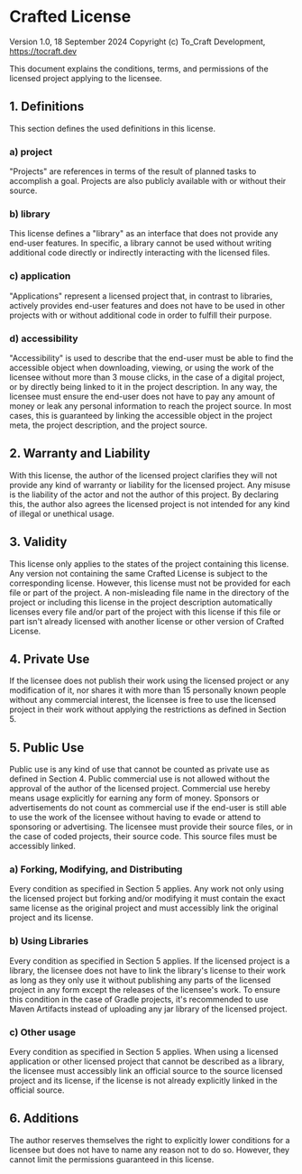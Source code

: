 # Crafted License
Version 1.0, 18 September 2024
Copyright (c) To_Craft Development, https://tocraft.dev

This document explains the conditions, terms, and permissions of the licensed project applying to the licensee.

## 1. Definitions
This section defines the used definitions in this license.

### a) project
"Projects" are references in terms of the result of planned tasks to accomplish a goal. Projects are also publicly available with or without their source.

### b) library
This license defines a "library" as an interface that does not provide any end-user features. In specific, a library cannot be used without writing additional code directly or indirectly interacting with the licensed files.

### c) application
"Applications" represent a licensed project that, in contrast to libraries, actively provides end-user features and does not have to be used in other projects with or without additional code in order to fulfill their purpose.

### d) accessibility
"Accessibility" is used to describe that the end-user must be able to find the accessible object when downloading, viewing, or using the work of the licensee without more than 3 mouse clicks, in the case of a digital project, or by directly being linked to it in the project description. In any way, the licensee must ensure the end-user does not have to pay any amount of money or leak any personal information to reach the project source.
In most cases, this is guaranteed by linking the accessible object in the project meta, the project description, and the project source.

## 2. Warranty and Liability
With this license, the author of the licensed project clarifies they will not provide any kind of warranty or liability for the licensed project. Any misuse is the liability of the actor and not the author of this project. By declaring this, the author also agrees the licensed project is not intended for any kind of illegal or unethical usage.

## 3. Validity
This license only applies to the states of the project containing this license. Any version not containing the same Crafted License is subject to the corresponding license. However, this license must not be provided for each file or part of the project. A non-misleading file name in the directory of the project or including this license in the project description automatically licenses every file and/or part of the project with this license if this file or part isn't already licensed with another license or other version of Crafted License.

## 4. Private Use
If the licensee does not publish their work using the licensed project or any modification of it, nor shares it with more than 15 personally known people without any commercial interest, the licensee is free to use the licensed project in their work without applying the restrictions as defined in Section 5.

## 5. Public Use
Public use is any kind of use that cannot be counted as private use as defined in Section 4.
Public commercial use is not allowed without the approval of the author of the licensed project. Commercial use hereby means usage explicitly for earning any form of money. Sponsors or advertisements do not count as commercial use if the end-user is still able to use the work of the licensee without having to evade or attend to sponsoring or advertising.
The licensee must provide their source files, or in the case of coded projects, their source code.
This source files must be accessibly linked.

### a) Forking, Modifying, and Distributing
Every condition as specified in Section 5 applies.
Any work not only using the licensed project but forking and/or modifying it must contain the exact same license as the original project and must accessibly link the original project and its license.

### b) Using Libraries
Every condition as specified in Section 5 applies.
If the licensed project is a library, the licensee does not have to link the library's license to their work as long as they only use it without publishing any parts of the licensed project in any form except the releases of the licensee's work. To ensure this condition in the case of Gradle projects, it's recommended to use Maven Artifacts instead of uploading any jar library of the licensed project.

### c) Other usage
Every condition as specified in Section 5 applies.
When using a licensed application or other licensed project that cannot be described as a library, the licensee must accessibly link an official source to the source licensed project and its license, if the license is not already explicitly linked in the official source.

## 6. Additions
The author reserves themselves the right to explicitly lower conditions for a licensee but does not have to name any reason not to do so. However, they cannot limit the permissions guaranteed in this license. 

